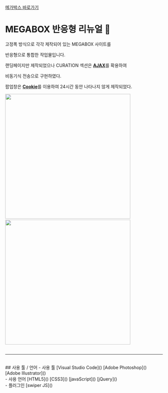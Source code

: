 [메가박스 바로가기](https://pam7461.github.io/megabox/)  
# MEGABOX 반응형 리뉴얼 🎥  
고정폭 방식으로 각각 제작되어 있는 MEGABOX 사이트를  

반응형으로 통합한 작업물입니다.  

랜딩페이지만 제작되었으나 CURATION 섹션은 <u><strong>AJAX</strong></u>를 확용하여  

비동기식 전송으로 구현하였다.

팝업창은 <u><strong>Cookie</strong></u>를 이용하여 24시간 동안 나타나지 않게 제작되었다.

<img src="https://pam7461.github.io/megabox/images/desktop.jpg" height="400">&nbsp;&nbsp;&nbsp;<img src="https://pam7461.github.io/megabox/images/mobile.jpg" height="400">
<br><br>
* * *
<br>
## 사용 툴 / 언어
- 사용 툴
[Visual Studio Code]()  
[Adobe Photoshop]()  
[Adobe Illustrator]()  
<br>
- 사용 언어
[HTML5]()  
[CSS3]()  
[javaScript]()  
[jQuery]()  
<br>
- 플러그인
[swiper JS]()  
